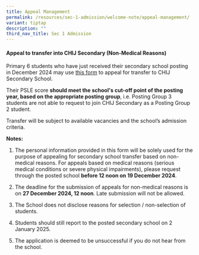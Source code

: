 ```yaml
---
title: Appeal Management
permalink: /resources/sec-1-admission/welcome-note/appeal-management/
variant: tiptap
description: ""
third_nav_title: Sec 1 Admission
---
```

<h4><strong>Appeal to transfer into CHIJ Secondary (Non-Medical Reasons)</strong></h4>
<p>Primary 6 students who have just received their secondary school posting
in December 2024 may use <a href="https://form.gov.sg/675a9b89fd07c46356cd36ef" rel="noopener noreferrer nofollow" target="_blank">this form</a> to appeal
for transfer to CHIJ Secondary School.</p>
<p>Their PSLE score <strong>should meet the school's cut-off point of the posting year, based on the appropriate posting group</strong>,
i.e. Posting Group 3 students are not able to request to join CHIJ Secondary
as a Posting Group 2 student.</p>
<p>Transfer will be subject to available vacancies and the school’s admission
criteria.</p>
<p><strong>Notes:</strong>
</p>
<ol data-tight="true" class="tight">
<li>
<p>The personal information provided in this form will be solely used for
the purpose of appealing for secondary school transfer based on non-medical
reasons. For appeals based on medical reasons (serious medical conditions
or severe physical impairments), please request through the posted school <strong>before 12 noon on 19 December 2024</strong>.</p>
</li>
<li>
<p>The deadline for the submission of appeals for non-medical reasons is
on <strong>27 December 2024, 12 noon</strong>. Late submission will not
be allowed.</p>
</li>
<li>
<p>The School does not disclose reasons for selection / non-selection of
students.</p>
</li>
<li>
<p>Students should still report to the posted secondary school on 2 January
2025.</p>
</li>
<li>
<p>The application is deemed to be unsuccessful if you do not hear from the
school.</p>
</li>
</ol>
<p></p>